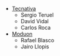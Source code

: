 - [Tecnativa](https://www.tecnativa.com)
  - Sergio Teruel
  - David Vidal
  - Carlos Roca
- [Moduon](https://www.moduon.team)
  - Rafael Blasco
  - Jairo Llopis
